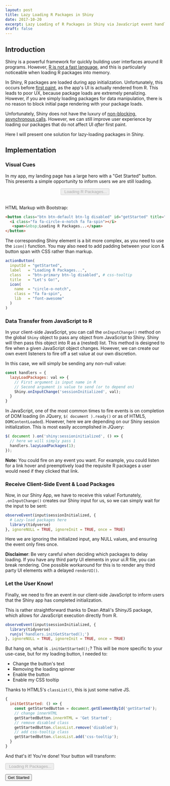 ```yaml
---
layout: post
title: Lazy Loading R Packages in Shiny
date: 2017-10-20
excerpt: Lazy Loading of R Packages in Shiny via JavaScript event handling.
draft: false
---
```


## Introduction

Shiny is a powerful framework for quickly building user interfaces around R programs. However, [R is not a fast language](http://adv-r.had.co.nz/Performance.html), and this is particularly noticeable when loading R packages into memory. 

In Shiny, R packages are loaded during app initialization. Unfortunately, this occurs before [first paint](https://developers.google.com/web/tools/lighthouse/audits/first-meaningful-paint), as the app's UI is actually rendered from R. This leads to poor UX, because package loads are extremely penalizing. However, if you are simply loading packages for data manipulation, there is no reason to block initial page rendering with your package loads. 

Unfortunately, Shiny does not have the luxury of [non-blocking, asynchronous calls](https://nodejs.org/en/docs/guides/blocking-vs-non-blocking/). However, we can still improve user experience by loading our packages that do not affect UI _after_ first paint.

Here I will present one solution for lazy-loading packages in Shiny.

## Implementation

### Visual Cues

In my app, my landing page has a large hero with a "Get Started" button. This presents a simple opportunity to inform users we are still loading. 

<center>
  <button class="button is-large is-primary" disabled id="getStarted" title="Let's Go!" type="button">
    <i class="fa fa-circle-o-notch fa fa-spin"></i>
    <span>&nbsp;Loading R Packages...</span>
  </button>
</center>
<br>

HTML Markup with <span class="hover-text" title="This button will appear slightly differently in bootstrap--I am using the Bulma CSS framework on my blog.">Bootstrap</span>:
```html
<button class="btn btn-default btn-lg disabled" id="getStarted" title="Let's Go!" type="button">
  <i class="fa fa-circle-o-notch fa fa-spin"></i>
   <span>&nbsp;Loading R Packages...</span>
</button>
``` 

The corresponding Shiny element is a bit more complex, as you need to use the `icon()` function. You may also need to add padding between your icon & button span with CSS rather than markup.
```r
actionButton(
  inputId = "getStarted", 
  label   = "Loading R Packages...",
  class   = "btn-primary btn-lg disabled", # css-tooltip
  title   = "Let's Go!",
  icon(
    name  = "circle-o-notch", 
    class = "fa fa-spin", 
    lib   = "font-awesome"
  )
)
```

### Data Transfer from JavaScript to R

In your client-side JavaScript, you can call the `onInputChange()` method on the global `Shiny` object to pass any object from JavaScript to Shiny. Shiny will then pass this object into R as a (nested) list. This method is designed to fire when a given JavaScript object changes. However, we can create our own event listeners to fire off a set value at our own discretion. 

In this case, we will simply be sending any non-null value: 
```js
const handlers = {
  lazyLoadPackages: val => {
    // First argument is input name in R
    // Second argument is value to send (or to depend on)
    Shiny.onInputChange('sessionInitialized', val);
  }
}
```

In JavaScript, one of the most common times to fire events is on completion of DOM loading (in JQuery, `$( document ).ready()` or as of HTML5, `DOMContentLoaded`). However, here we are depending on our Shiny session initialization. This is most easily accomplished in JQuery:

```js
$( document ).on('shiny:sessioninitialized', () => {
  // here we will simply pass 1
  handlers.lazyLoadPackages(1);
});
```

**Note:** You could fire on any event you want. For example, you could listen for a link hover and preemptively load the requisite R packages a user would need if they clicked that link. 

### Receive Client-Side Event & Load Packages

Now, in our Shiny App, we have to receive this value! Fortunately, `.onInputChange()` creates our Shiny input for us, so we can simply wait for the input to be sent:
```r
observeEvent(input$sessionInitialized, {
  # Lazy-load packages here
  library(tidyverse)
}, ignoreNULL = TRUE, ignoreInit = TRUE, once = TRUE)
```
Here we are ignoring the initialized input, any NULL values, and ensuring the event only fires once. 

**Disclaimer**: Be very careful when deciding which packages to delay loading. If you have any third party UI elements in your ui.R file, you can break rendering. One possible workaround for this is to render any third party UI elements with a delayed `renderUI()`. 

### Let the User Know!

Finally, we need to fire an event in our client-side JavaScript to inform users that the Shiny app has completed initialization. 

This is rather straightforward thanks to Dean Attali's ShinyJS package, which allows for JavaScript execution directly from R. 
```r
observeEvent(input$sessionInitialized, {
  library(tidyverse)
  runjs('handlers.initGetStarted();')
}, ignoreNULL = TRUE, ignoreInit = TRUE, once = TRUE)
```

But hang on, what is `.initGetStarted();`? This will be more specific to your use-case, but for my loading button, I needed to:  

- Change the button's text
- Removing the loading spinner
- Enable the button
- Enable my CSS tooltip

Thanks to HTML5's `classList()`, this is just some native JS. 
```js
{
  initGetStarted: () => {
    const getStartedButton = document.getElementById('getStarted');
    // change innerHTML
    getStartedButton.innerHTML = 'Get Started';
    // remove disabled class
    getStartedButton.classList.remove('disabled');
    // add css-tooltip class
    getStartedButton.classList.add('css-tooltip');
  }
}
```

And that's it! You're done! Your button will transform:

<div class="field is-grouped">
  <p class="control">
    <button class="button is-large is-primary" disabled id="getStarted" title="Let's Go!" type="button">
      <i class="fa fa-circle-o-notch fa fa-spin"></i>
      <span>&nbsp;Loading R Packages...</span>
    </button>
  </p>
  <p class="control">
    <span class="icon is-large">
      <i class="fa fa-2x fa-arrow-right"></i>
    </span>
  </p>
  <p class="control">
    <button class="button is-large is-primary" id="getStarted" title="Let's Go!" type="button">
      <span>Get Started</span>
    </button>
  </p>
</div>
<br>